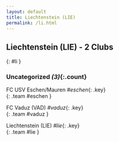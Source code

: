 ```yaml
---
layout: default
title: Liechtenstein (LIE)
permalink: /li.html
---
```



## Liechtenstein (LIE) - 2 Clubs
{: #li }









### Uncategorized _(3)_{:.count}


FC USV Eschen/Mauren   _#eschen_{: .key} <br>
{: .team #eschen }

FC Vaduz  (VAD)  _#vaduz_{: .key} <br>
{: .team #vaduz }

Liechtenstein  (LIE)  _#lie_{: .key} <br>
{: .team #lie }


 
